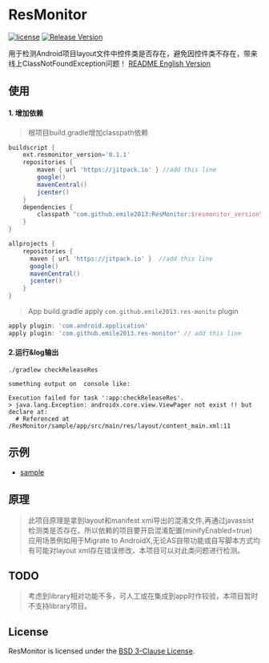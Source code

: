 # ResMonitor
[![license](http://img.shields.io/badge/license-BSD3-brightgreen.svg?style=flat)](https://github.com/emile2013/ResMonitor/tree/master/LICENSE)
[![Release Version](https://jitpack.io/v/emile2013/ResMonitor.svg)](https://jitpack.io/#emile2013/ResMonitor)

用于检测Android项目layout文件中控件类是否存在，避免因控件类不存在，带来线上ClassNotFoundException问题！
[README English Version](README.md)

## 使用

#### 1. 增加依赖

>  根项目build.gradle增加classpath依赖

```groovy
buildscript {
    ext.resmonitor_version='0.1.1'
    repositories {
        maven { url 'https://jitpack.io' } //add this line
        google()
        mavenCentral()
        jcenter()
    }
    dependencies {
        classpath "com.github.emile2013:ResMonitor:$resmonitor_version" //add this line
    }
}

allprojects {
    repositories {
      maven { url 'https://jitpack.io' }  //add this line
      google()
      mavenCentral()
      jcenter()
    }
}
```

>  App build.gradle apply `com.github.emile2013.res-monito` plugin

```groovy
apply plugin: 'com.android.application'
apply plugin: 'com.github.emile2013.res-monitor' // add this line
```

#### 2.运行&log输出

```
./gradlew checkReleaseRes

something output on  console like:

Execution failed for task ':app:checkReleaseRes'.
> java.lang.Exception: androidx.core.view.ViewPager not exist !! but declare at:
  # Referenced at /ResMonitor/sample/app/src/main/res/layout/content_main.xml:11

```

## 示例
- [sample](https://github.com/emile2013/ResMonitor/tree/master/sample)


## 原理
 
> 此项目原理是拿到layout和manifest xml导出的混淆文件,再通过javassist检测类是否存在。所以依赖的项目要开启混淆配置(minifyEnabled=true)
> 应用场景例如用于Migrate to AndroidX,无论AS自带功能或自写脚本方式均有可能对layout xml存在错误修改，本项目可以对此类问题进行检测。

## TODO
 
> 考虑到library相对功能不多，可人工或在集成到app时作较验，本项目暂时不支持library项目。

## License

ResMonitor is licensed under the [BSD 3-Clause License](./LICENSE).
